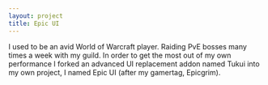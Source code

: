 ```yaml
---
layout: project
title: Epic UI
---
```


I used to be an avid World of Warcraft player. Raiding PvE bosses many times a
week with my guild. In order to get the most out of my own performance I forked
an advanced UI replacement addon named Tukui into my own project, I named Epic
UI (after my gamertag, Epicgrim).

